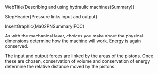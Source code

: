 WebTitle{Describing and using hydraulic machines(Summary)}

StepHeader{Pressure links input and output}

InsertGraphic{Ma02PNSummaryIFCC}

As with the mechanical lever, choices you make about the physical dimensions determine how the machine will work. Energy is again conserved.

The input and output forces are linked by the areas of the pistons. Once these are chosen, conservation of volume and conservation of energy determine the relative distance moved by the pistons.

